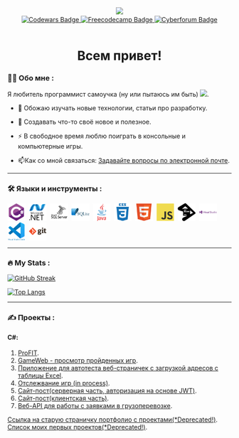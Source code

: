 <div id="content" align="center">
  <div id="header">
    <img src="https://media.giphy.com/media/iIqmM5tTjmpOB9mpbn/giphy.gif" width="400"/>
  </div>

  <div id="badges">
    <a href="https://www.codewars.com/users/LenarXLA">
      <img src="https://img.shields.io/badge/Codewars-red?logo=codewars&logoColor=white&style=for-the-badge" alt="Codewars Badge"/>
    </a>
    <a href="https://www.freecodecamp.org/leoncraft">
      <img src="https://img.shields.io/badge/freecodecamp-yellowgreen?logo=freecodecamp&logoColor=white&style=for-the-badge" alt="Freecodecamp Badge"/>
    </a>
    <a href="https://www.cyberforum.ru/members/1607200.html">
      <img src="https://img.shields.io/badge/cyberforum-blueviolet?logo=cyberforum&logoColor=white&style=for-the-badge" alt="Cyberforum Badge"/>
    </a>
  </div>

  <img src="https://komarev.com/ghpvc/?username=LenarXLA&style=flat-square&color=blue" alt=""/>
  
  <h1>Всем привет!</h1>
  
   <div id="about" align="left"> 
     
  ### :man_technologist: Обо мне :
  Я любитель программист самоучка (ну или пытаюсь им быть) <img src="https://media.giphy.com/media/WUlplcMpOCEmTGBtBW/giphy.gif" width="30">.
     
  - :telescope: Обожаю изучать новые технологии, статьи про разработку.

- :seedling: Создавать что-то своё новое и полезное.

- :zap: В свободное время люблю поиграть в консольные и компьютерные игры.

- :mailbox:Как со мной связаться: <a href="mailto:leonruscraft@gmail.com subject=Вопрос по резюме">Задавайте
  вопросы по электронной почте</a>.
     
 ---     
 ### :hammer_and_wrench: Языки и инструменты :   
  <div>
  <img src="https://github.com/devicons/devicon/blob/master/icons/csharp/csharp-original.svg" title="C#" alt="csharp" width="40" height="40"/>&nbsp;  
  <img src="https://github.com/devicons/devicon/blob/master/icons/dot-net/dot-net-original-wordmark.svg" title=".NET" alt="net" width="40" height="40"/>&nbsp; 
  <img src="https://github.com/devicons/devicon/blob/master/icons/microsoftsqlserver/microsoftsqlserver-plain-wordmark.svg" title="SQLserver" alt="sqlserver" width="40" height="40"/>&nbsp;
   <img src="https://github.com/devicons/devicon/blob/master/icons/sqlite/sqlite-original-wordmark.svg" title="sqlite" alt="sqlite" width="40" height="40"/>&nbsp;
  <img src="https://github.com/devicons/devicon/blob/master/icons/java/java-original-wordmark.svg" title="Java" alt="Java" width="40" height="40"/>&nbsp;
  <img src="https://github.com/devicons/devicon/blob/master/icons/css3/css3-plain-wordmark.svg"  title="CSS3" alt="CSS" width="40" height="40"/>&nbsp;
  <img src="https://github.com/devicons/devicon/blob/master/icons/html5/html5-original.svg" title="HTML5" alt="HTML" width="40" height="40"/>&nbsp;
  <img src="https://github.com/devicons/devicon/blob/master/icons/javascript/javascript-original.svg" title="JavaScript" alt="JavaScript" width="40"          height="40"/>&nbsp;
  <img src="https://github.com/devicons/devicon/blob/master/icons/jetbrains/jetbrains-plain.svg" title="jetbrains" alt="jetbrains" width="40" height="40"/>&nbsp;
  <img src="https://github.com/devicons/devicon/blob/master/icons/visualstudio/visualstudio-plain-wordmark.svg" title="visualstudio" alt="visualstudio" width="40" height="40"/>&nbsp;
  <img src="https://github.com/devicons/devicon/blob/master/icons/vscode/vscode-original-wordmark.svg" title="vscode" alt="vscode" width="40" height="40"/>&nbsp;
  <img src="https://github.com/devicons/devicon/blob/master/icons/git/git-original-wordmark.svg" title="Git" **alt="Git" width="40" height="40"/>
</div>   
     
  ---   
  ### :fire: My Stats :
     
  [![GitHub Streak](http://github-readme-streak-stats.herokuapp.com?user=LenarXLA&theme=dark&background=000000)](https://git.io/streak-stats)
  
  [![Top Langs](https://github-readme-stats.vercel.app/api/top-langs/?username=LenarXLA&layout=compact&theme=vision-friendly-dark)](https://github.com/anuraghazra/github-readme-stats)
     
     
   ---
   ### :writing_hand: Проекты :
  
   #### C#:
   1) <a href="https://github.com/LenarXLA/ProFIT">ProFIT</a>.
   2) <a href="https://github.com/LenarXLA/GameWebApp">GameWeb - просмотр пройденных игр</a>.
   3) <a href="https://github.com/LenarXLA/AutoTest">Приложение для автотеста веб-страничек с загрузкой адресов с таблицы Excel</a>.
   4) <a href="https://github.com/LenarXLA/GamesTracker">Отслежвание игр (in process)</a>.
   5) <a href="https://github.com/LenarXLA/super-lamp">Сайт-пост(серверная часть, авторизация на основе JWT)</a>.
   6) <a href="https://github.com/LenarXLA/Project.Angular">Сайт-пост(клиентская часть)</a>.
   7) <a href="https://github.com/LenarXLA/CargoApp/tree/main/CargoRequestAPI">Веб-API для работы с заявками в грузоперевозке</a>.
     
   <a href="https://lenarxla.github.io/portfolio">Ссылка на старую страничку портфолио с проектами(*Deprecated!)</a>.  
     <a href="https://github.com/LenarXLA/Resume">Список моих первых проектов(*Deprecated!)</a>.
     
  </div>
  
  </div>


